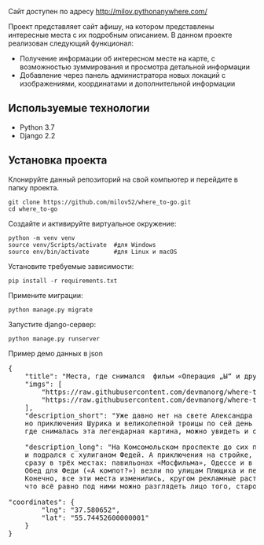 Сайт доступен по адресу http://milov.pythonanywhere.com/

Проект представляет сайт афишу, на котором представлены интересные места с их подробным описанием.
В данном проекте реализован следующий функционал:
* Получение информации об интересном месте на карте, с возможностью зуммирования и просмотра детальной информации
* Добавление через панель администратора новых локаций с изображениями, координатами и дополнительной информации

## Используемые технологии
* Python 3.7
* Django 2.2
## Установка проекта
Клонируйте данный репозиторий на свой компьютер и перейдите в папку проекта.
<pre><code>git clone https://github.com/milov52/where_to-go.git</code>
<code>cd where_to-go</code></pre>
Создайте и активируйте виртуальное окружение:
<pre><code>python -m venv venv</code>
<code>source venv/Scripts/activate  #для Windows</code>
<code>source env/bin/activate       #для Linux и macOS</code></pre>
Установите требуемые зависимости:
<pre><code>pip install -r requirements.txt</code></pre>
Примените миграции:
<pre><code>python manage.py migrate</code></pre>
Запустите django-сервер:
<pre><code>python manage.py runserver</code></pre>


Пример демо данных в json
<pre>
{
    "title": "Места, где снимался  фильм «Операция „Ы“ и другие приключения Шурика»",
    "imgs": [
        "https://raw.githubusercontent.com/devmanorg/where-to-go-places/master/media/06c1067def77d191f49c3b1826b37da3.jpg",
        "https://raw.githubusercontent.com/devmanorg/where-to-go-places/master/media/340685dcaa1331fca996281a83046b57.jpg"
    ],
    "description_short": "Уже давно нет на свете Александра Демьяненко, Юрия Никулина, Георгия Вицина и Евгения Моргунова, 
    но приключения Шурика и великолепной троицы по сей день веселят многие поколения детей и взрослых. Места, 
    где снималась эта легендарная картина, можно увидеть и сегодня.",
   
    "description_long": "На Комсомольском проспекте до сих пор находится булочная, около которой Шурик сел в автобус
    и подрался с хулиганом Федей. А приключения на стройке, где Федя лечился от хулиганства трудотерапией, снимались 
    сразу в трёх местах: павильонах «Мосфильма», Одессе и в Москве, на улице Седова неподалеку от Троицкого Храма.
    Обед для Феди («А компот?») везли по улицам Плющиха и переулкам 7-го Ростовского, Вражского и 2-го Труженикова. 
    Конечно, все эти места изменились, кругом рекламные растяжки, море машин и новостроек, но бывалые уверяют, 
    что всё равно под ними можно разглядеть лицо того, старого города, по которому ходил Шурик…",
    
"coordinates": {
        "lng": "37.580652",
        "lat": "55.74452600000001"
    }
}
</pre>